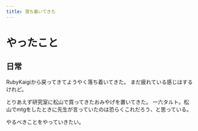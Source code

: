 ```yaml
---
title: 落ち着いてきた
---
```


# やったこと

## 日常

RubyKaigiから戻ってきてようやく落ち着いてきた。
まだ疲れている感じはするけれど。

とりあえず研究室に松山で買ってきたおみやげを置いてきた。
一六タルト。松山でmtgをしたときに先生が言っていたのは恐らくこれだろう、と思っている。

やるべきことをやっていきたい。
